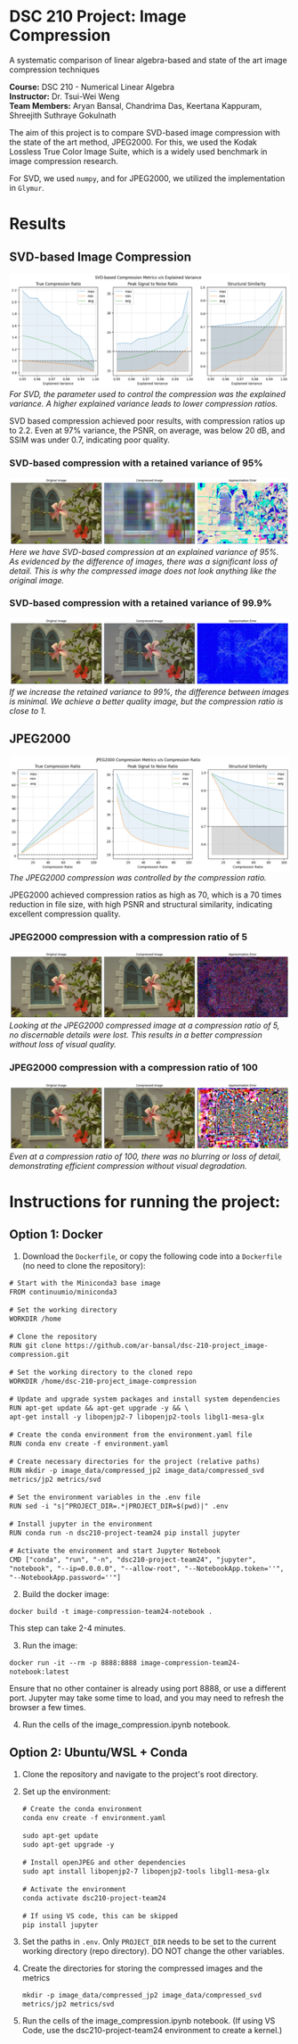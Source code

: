 # DSC 210 Project: Image Compression 

A systematic comparison of linear algebra-based and state of the art image compression techniques

**Course:** DSC 210 - Numerical Linear Algebra  
**Instructor:** Dr. Tsui-Wei Weng  
**Team Members:**
Aryan Bansal, Chandrima Das, Keertana Kappuram, Shreejith Suthraye Gokulnath  


The aim of this project is to compare SVD-based image compression with the state of the art method, JPEG2000. For this, we used the Kodak Lossless True Color Image Suite, which is a widely used benchmark in image compression research.

For SVD, we used `numpy`, and for JPEG2000, we utilized the implementation in `Glymur`. 


# Results

## SVD-based Image Compression
![SVD Metrics](assets/svd_metrics.png)  
*For SVD, the parameter used to control the compression was the explained variance. A higher explained variance leads to lower compression ratios.*

SVD based compression achieved poor results, with compression ratios up to 2.2. Even at 97% variance, the PSNR, on average, was below 20 dB, and SSIM was under 0.7, indicating poor quality.

### SVD-based compression with a retained variance of 95%
![SVD 95% Comparison](assets/svd_95_comparison.png)  
*Here we have SVD-based compression at an explained variance of 95%. As evidenced by the difference of images, there was a significant loss of detail. This is why the compressed image does not look anything like the original image.*

### SVD-based compression with a retained variance of 99.9%
![SVD 99.9% Comparison](assets/svd_999_comparison.png)  
*If we increase the retained variance to 99%, the difference between images is minimal. We achieve a better quality image, but the compression ratio is close to 1.*

## JPEG2000
![JPEG2000 Metrics](assets/jp2_metrics.png)  
*The JPEG2000 compression was controlled by the compression ratio.*

JPEG2000 achieved compression ratios as high as 70, which is a 70 times reduction in file size, with high PSNR and structural similarity, indicating excellent compression quality.

### JPEG2000 compression with a compression ratio of 5
![JPEG2000 Compression Ratio 5](assets/jp2k_5_comparison.png)  
*Looking at the JPEG2000 compressed image at a compression ratio of 5, no discernable details were lost. This results in a better compression without loss of visual quality.*

### JPEG2000 compression with a compression ratio of 100
![JPEG2000 Compression Ratio 100](assets/jp2k_100_comparison.png)  
*Even at a compression ratio of 100, there was no blurring or loss of detail, demonstrating efficient compression without visual degradation.*


# Instructions for running the project:
## Option 1: Docker
1. Download the `Dockerfile`, or copy the following code into a `Dockerfile` (no need to clone the repository):
```
# Start with the Miniconda3 base image
FROM continuumio/miniconda3

# Set the working directory
WORKDIR /home

# Clone the repository
RUN git clone https://github.com/ar-bansal/dsc-210-project_image-compression.git

# Set the working directory to the cloned repo
WORKDIR /home/dsc-210-project_image-compression

# Update and upgrade system packages and install system dependencies
RUN apt-get update && apt-get upgrade -y && \
apt-get install -y libopenjp2-7 libopenjp2-tools libgl1-mesa-glx

# Create the conda environment from the environment.yaml file
RUN conda env create -f environment.yaml

# Create necessary directories for the project (relative paths)
RUN mkdir -p image_data/compressed_jp2 image_data/compressed_svd metrics/jp2 metrics/svd

# Set the environment variables in the .env file
RUN sed -i "s|^PROJECT_DIR=.*|PROJECT_DIR=$(pwd)|" .env

# Install jupyter in the environment
RUN conda run -n dsc210-project-team24 pip install jupyter

# Activate the environment and start Jupyter Notebook
CMD ["conda", "run", "-n", "dsc210-project-team24", "jupyter", "notebook", "--ip=0.0.0.0", "--allow-root", "--NotebookApp.token=''", "--NotebookApp.password=''"]
```

2. Build the docker image:
```
docker build -t image-compression-team24-notebook .
```
This step can take 2-4 minutes.

3. Run the image:
```
docker run -it --rm -p 8888:8888 image-compression-team24-notebook:latest
```
Ensure that no other container is already using port 8888, or use a different port. 
Jupyter may take some time to load, and you may need to refresh the browser a few times. 

4. Run the cells of the image_compression.ipynb notebook.  


## Option 2: Ubuntu/WSL + Conda
1. Clone the repository and navigate to the project's root directory.

2. Set up the environment:
    ```
    # Create the conda environment
    conda env create -f environment.yaml

    sudo apt-get update 
    sudo apt-get upgrade -y

    # Install openJPEG and other dependencies
    sudo apt install libopenjp2-7 libopenjp2-tools libgl1-mesa-glx

    # Activate the environment
    conda activate dsc210-project-team24

    # If using VS code, this can be skipped
    pip install jupyter
    ```

3. Set the paths in `.env`. Only `PROJECT_DIR` needs to be set to the current working directory (repo directory). DO NOT change the other variables.

4. Create the directories for storing the compressed images and the metrics
    ```
    mkdir -p image_data/compressed_jp2 image_data/compressed_svd metrics/jp2 metrics/svd
    ```

5. Run the cells of the image_compression.ipynb notebook. (If using VS Code, use the dsc210-project-team24 environment to create a kernel.)